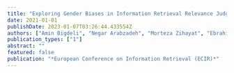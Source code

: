 ```yaml
---
title: "Exploring Gender Biases in Information Retrieval Relevance Judgement Datasets"
date: 2021-01-01
publishDate: 2023-01-07T03:26:44.433554Z
authors: ["Amin Bigdeli", "Negar Arabzadeh", "Morteza Zihayat", "Ebrahim Bagheri"]
publication_types: ["1"]
abstract: ""
featured: false
publication: "*European Conference on Information Retrieval (ECIR)*"
---
```


